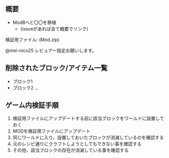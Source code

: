 ## 概要
* ModBへと〇〇を移植
  - (issueがあれば全て概要でリンク)

検証用ファイル: (Mod.zip)

@mei-nico25 レビュアー指定お願いします。

## 削除されたブロック/アイテム一覧
* ブロック1
* ブロック2 …

## ゲーム内検証手順
1. 検証用ファイルにアップデートする前に該当ブロックをワールドに設置しておく
2. MODを検証用ファイルにアップデート
3. 同じワールドに入り、設置しておいたブロックが消滅しているのを確認する
4. 元のレシピ通りにクラフトしようとしてもできない事を確認する
5. その他、該当ブロックの存在が消滅している事を確認する
